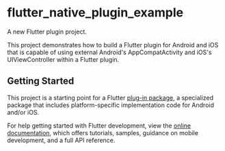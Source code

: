 # flutter_native_plugin_example

A new Flutter plugin project.

This project demonstrates how to build a Flutter plugin for Android and iOS
that is capable of using external Android's AppCompatActivity and iOS's 
UIViewController within a Flutter plugin.

## Getting Started

This project is a starting point for a Flutter
[plug-in package](https://flutter.dev/developing-packages/),
a specialized package that includes platform-specific implementation code for
Android and/or iOS.

For help getting started with Flutter development, view the
[online documentation](https://flutter.dev/docs), which offers tutorials,
samples, guidance on mobile development, and a full API reference.

